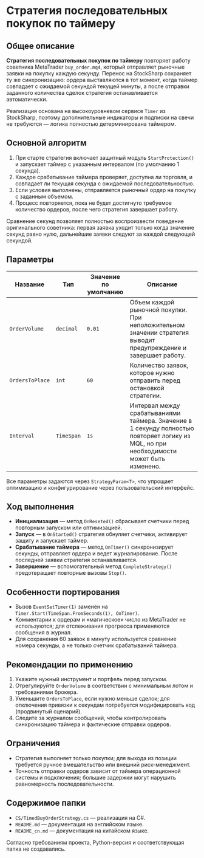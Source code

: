 # Стратегия последовательных покупок по таймеру

## Общее описание
**Стратегия последовательных покупок по таймеру** повторяет работу советника MetaTrader `buy_order.mq4`, который отправляет рыночные заявки на покупку каждую секунду. Перенос на StockSharp сохраняет ту же синхронизацию: ордера выставляются в тот момент, когда таймер совпадает с ожидаемой секундой текущей минуты, а после отправки заданного количества сделок стратегия останавливается автоматически.

Реализация основана на высокоуровневом сервисе `Timer` из StockSharp, поэтому дополнительные индикаторы и подписки на свечи не требуются — логика полностью детерминирована таймером.

## Основной алгоритм
1. При старте стратегия включает защитный модуль `StartProtection()` и запускает таймер с указанным интервалом (по умолчанию 1 секунда).
2. Каждое срабатывание таймера проверяет, доступна ли торговля, и совпадает ли текущая секунда с ожидаемой последовательностью.
3. Если условия выполнены, отправляется рыночный ордер на покупку с заданным объемом.
4. Процесс повторяется, пока не будет достигнуто требуемое количество ордеров, после чего стратегия завершает работу.

Сравнение секунд позволяет полностью воспроизвести поведение оригинального советника: первая заявка уходит только когда значение секунд равно нулю, дальнейшие заявки следуют за каждой следующей секундой.

## Параметры
| Название | Тип | Значение по умолчанию | Описание |
| -------- | --- | --------------------- | -------- |
| `OrderVolume` | `decimal` | `0.01` | Объем каждой рыночной покупки. При неположительном значении стратегия выводит предупреждение и завершает работу. |
| `OrdersToPlace` | `int` | `60` | Количество заявок, которое нужно отправить перед остановкой стратегии. |
| `Interval` | `TimeSpan` | `1s` | Интервал между срабатываниями таймера. Значение в 1 секунду полностью повторяет логику из MQL, но при необходимости может быть изменено. |

Все параметры задаются через `StrategyParam<T>`, что упрощает оптимизацию и конфигурирование через пользовательский интерфейс.

## Ход выполнения
- **Инициализация** — метод `OnReseted()` сбрасывает счетчики перед повторным запуском или оптимизацией.
- **Запуск** — в `OnStarted()` стратегия обнуляет счетчики, активирует защиту и запускает таймер.
- **Срабатывание таймера** — метод `OnTimer()` синхронизирует секунды, отправляет ордера и ведет журналирование. После последней заявки стратегия останавливается.
- **Завершение** — вспомогательный метод `CompleteStrategy()` предотвращает повторные вызовы `Stop()`.

## Особенности портирования
- Вызов `EventSetTimer(1)` заменен на `Timer.Start(TimeSpan.FromSeconds(1), OnTimer)`.
- Комментарии к ордерам и «магическое» число из MetaTrader не используются; для отслеживания прогресса применяются сообщения в журнал.
- Для сохранения 60 заявок в минуту используется сравнение номера секунды, а не только счетчик срабатываний таймера.

## Рекомендации по применению
1. Укажите нужный инструмент и портфель перед запуском.
2. Отрегулируйте `OrderVolume` в соответствии с минимальным лотом и требованиями брокера.
3. Уменьшите `OrdersToPlace`, если нужно меньше сделок; для отключения привязки к секундам потребуется модифицировать код (продвинутый сценарий).
4. Следите за журналом сообщений, чтобы контролировать синхронизацию таймера и фактические отправки ордеров.

## Ограничения
- Стратегия выполняет только покупки; для выхода из позиции требуется ручное вмешательство или внешний риск-менеджмент.
- Точность отправки ордеров зависит от таймера операционной системы и подключения; большие задержки могут нарушить равномерность последовательности.

## Содержимое папки
- `CS/TimedBuyOrderStrategy.cs` — реализация на C#.
- `README.md` — документация на английском языке.
- `README_cn.md` — документация на китайском языке.

Согласно требованиям проекта, Python-версия и соответствующая папка не создавались.
